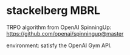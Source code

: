 # stackelberg MBRL

TRPO algorithm from OpenAI SpinningUp: https://github.com/openai/spinningup@master

environment: satisfy the OpenAI Gym API.